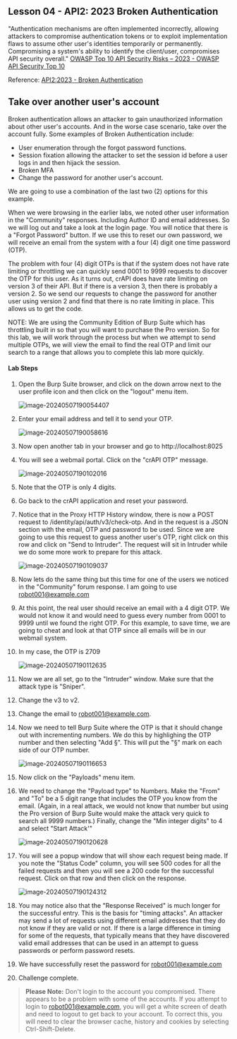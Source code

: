 ## Lesson 04 - API2: 2023 Broken Authentication

"Authentication mechanisms are often implemented incorrectly, allowing attackers to compromise authentication tokens or to exploit implementation flaws to assume other user's identities temporarily or permanently. Compromising a system's ability to identify the client/user, compromises API security overall."
[OWASP Top 10 API Security Risks – 2023 - OWASP API Security Top 10](https://owasp.org/API-Security/editions/2023/en/0x11-t10/)

Reference: [API2:2023 - Broken Authentication](https://owasp.org/API-Security/editions/2023/en/0xa2-broken-authentication/)

## Take over another user's account

Broken authentication allows an attacker to gain unauthorized information about other user's accounts. And in the worse case scenario, take over the account fully. Some examples of Broken Authentication include:

* User enumeration through the forgot password functions.
* Session fixation allowing the attacker to set the session id before a user logs in and then hijack the session.
* Broken MFA
* Change the password for another user's account.

We are going to use a combination of the last two (2) options for this example.

When we were browsing in the earlier labs, we noted other user information in the "Community" responses. Including Author ID and email addresses. So we will log out and take a look at the login page. You will notice that there is a "Forgot Password" button. If we use this to reset our own password, we will receive an email from the system with a four (4) digit one time password (OTP).

The problem with four (4) digit OTPs is that if the system does not have rate limiting or throttling we can quickly send  0001 to 9999 requests to discover the OTP for this user. As it turns out, crAPI does have rate limiting on version 3 of their API. But if there is a version 3, then there is probably a version 2. So we send our requests to change the password for another user using version 2 and find that there is no rate limiting in place. This allows us to get the code.

NOTE: We are using the Community Edition of Burp Suite which has throttling built in so that you will want to purchase the Pro version. So for this lab, we will work through the process but when we attempt to send multiple OTPs, we will view the email to find the real OTP and limit our search to a range that allows you to complete this lab more quickly.

#### Lab Steps

1. Open the Burp Suite browser, and click on the down arrow next to the user profile icon and then click on the "logout" menu item.

   ![image-20240507190054407](Files/image-20240507190054407.png)

2. Enter your email address and tell it to send your OTP.

   ![image-20240507190058616](Files/image-20240507190058616.png)

3. Now open another tab in your browser and go to http://localhost:8025

4. You will see a webmail portal. Click on the "crAPI OTP" message.

   ![image-20240507190102016](Files/image-20240507190102016.png)

5. Note that the OTP is only 4 digits.

6. Go back to the crAPI application and reset your password.

7. Notice that in the Proxy HTTP History window, there is now a POST request to /identity/api/auth/v3/check-otp. And in the request is a JSON section with the email, OTP and password to be used. Since we are going to use this request to guess another user's OTP, right click on this row and click on "Send to Intruder". The request will sit in Intruder while we do some more work to prepare for this attack.

   ![image-20240507190109037](Files/image-20240507190109037.png)

8. Now lets do the same thing but this time for one of the users we noticed in the "Community" forum response. I am going to use robot001@example.com

9. At this point, the real user should receive an email with a 4 digit OTP. We would not know it and would need to guess every number from 0001 to 9999 until we found the right OTP. For this example, to save time, we are going to cheat and look at that OTP since all emails will be in our webmail system.

10. In my case, the OTP is 2709

    ![image-20240507190112635](Files/image-20240507190112635.png)

11. Now we are all set, go to the "Intruder" window. Make sure that the attack type is "Sniper".

12. Change the v3 to v2.

13. Change the email to robot001@example.com.

14. Now we need to tell Burp Suite where the OTP is that it should change out with incrementing numbers. We do this by highlighing the OTP number and then selecting "Add §". This will put the "§" mark on each side of our OTP number.

    ![image-20240507190116653](Files/image-20240507190116653.png)

15. Now click on the "Payloads" menu item.

16. We need to change the "Payload type" to Numbers. Make the "From" and "To" be a 5 digit range that includes the OTP you know from the email. (Again, in a real attack, we would not know that number but using the Pro version of Burp Suite would make the attack very quick to search all 9999 numbers.) Finally, change the "Min integer digits" to 4 and select "Start Attack'"

    ![image-20240507190120628](Files/image-20240507190120628.png)

17. You will see a popup window that will show each request being made. If you note the "Status Code" column, you will see 500 codes for all the failed requests and then you will see a 200 code for the successful request. Click on that row and then click on the response.

    ![image-20240507190124312](Files/image-20240507190124312.png)

18. You may notice also that the "Response Received" is much longer for the successful entry. This is the basis for "timing attacks". An attacker may send a lot of requests using different email addresses that they do not know if they are valid or not. If there is a large difference in timing for some of the requests, that typically means that they have discovered valid email addresses that can be used in an attempt to guess passwords or perform password resets.

19. We have successfully reset the password for robot001@example.com

20. Challenge complete.

> **Please Note:** Don't login to the account you compromised. There appears to be a problem with some of the accounts. If you attempt to login to robot001@example.com, you will get a white screen of death and need to logout to get back to your account. To correct this, you will need to clear the browser cache, history and cookies by selecting Ctrl-Shift-Delete.


